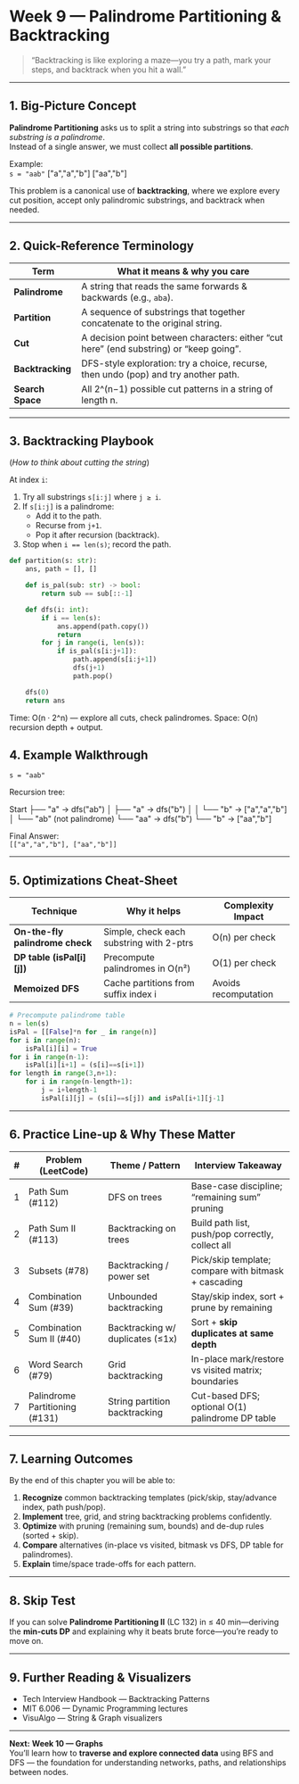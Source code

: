 # Week 9 — Palindrome Partitioning & Backtracking

> “Backtracking is like exploring a maze—you try a path, mark your steps, and backtrack when you hit a wall.”

---

## 1. Big-Picture Concept

**Palindrome Partitioning** asks us to split a string into substrings so that *each substring is a palindrome*.  
Instead of a single answer, we must collect **all possible partitions**.

Example:  
`s = "aab"`
["a","a","b"]
["aa","b"]


This problem is a canonical use of **backtracking**, where we explore every cut position, accept only palindromic substrings, and backtrack when needed.

---

## 2. Quick-Reference Terminology

| Term             | What it means & why you care                                                                |
| ---------------- | ------------------------------------------------------------------------------------------- |
| **Palindrome**   | A string that reads the same forwards & backwards (e.g., `aba`).                            |
| **Partition**    | A sequence of substrings that together concatenate to the original string.                  |
| **Cut**          | A decision point between characters: either “cut here” (end substring) or “keep going”.     |
| **Backtracking** | DFS-style exploration: try a choice, recurse, then undo (pop) and try another path.         |
| **Search Space** | All 2^(n−1) possible cut patterns in a string of length n.                                  |

---

## 3. Backtracking Playbook

(*How to think about cutting the string*)

At index `i`:

1. Try all substrings `s[i:j]` where `j ≥ i`.
2. If `s[i:j]` is a palindrome:
   - Add it to the path.
   - Recurse from `j+1`.
   - Pop it after recursion (backtrack).
3. Stop when `i == len(s)`; record the path.

```python
def partition(s: str):
    ans, path = [], []

    def is_pal(sub: str) -> bool:
        return sub == sub[::-1]

    def dfs(i: int):
        if i == len(s):
            ans.append(path.copy())
            return
        for j in range(i, len(s)):
            if is_pal(s[i:j+1]):
                path.append(s[i:j+1])
                dfs(j+1)
                path.pop()

    dfs(0)
    return ans
```

Time: O(n · 2^n) — explore all cuts, check palindromes.
Space: O(n) recursion depth + output.

## 4. Example Walkthrough

`s = "aab"`

Recursion tree:

Start
├── "a" → dfs("ab")
│ ├── "a" → dfs("b")
│ │ └── "b" → ["a","a","b"]
│ └── "ab" (not palindrome)
└── "aa" → dfs("b")
└── "b" → ["aa","b"]

Final Answer:  
`[["a","a","b"], ["aa","b"]]`

---

## 5. Optimizations Cheat-Sheet

| Technique                       | Why it helps                               | Complexity Impact    |
| ------------------------------- | ------------------------------------------ | -------------------- |
| **On-the-fly palindrome check** | Simple, check each substring with 2-ptrs   | O(n) per check       |
| **DP table (isPal[i][j])**      | Precompute palindromes in O(n²)            | O(1) per check       |
| **Memoized DFS**                | Cache partitions from suffix index i       | Avoids recomputation |

```python
# Precompute palindrome table
n = len(s)
isPal = [[False]*n for _ in range(n)]
for i in range(n):
    isPal[i][i] = True
for i in range(n-1):
    isPal[i][i+1] = (s[i]==s[i+1])
for length in range(3,n+1):
    for i in range(n-length+1):
        j = i+length-1
        isPal[i][j] = (s[i]==s[j]) and isPal[i+1][j-1]
```
---

## 6. Practice Line-up & Why These Matter

| # | Problem (LeetCode)                 | Theme / Pattern                  | Interview Takeaway                                   |
| - | ---------------------------------- | -------------------------------- | ---------------------------------------------------- |
| 1 | Path Sum (#112)                    | DFS on trees                     | Base-case discipline; “remaining sum” pruning        |
| 2 | Path Sum II (#113)                 | Backtracking on trees            | Build path list, push/pop correctly, collect all     |
| 3 | Subsets (#78)                      | Backtracking / power set         | Pick/skip template; compare with bitmask + cascading |
| 4 | Combination Sum (#39)              | Unbounded backtracking           | Stay/skip index, sort + prune by remaining           |
| 5 | Combination Sum II (#40)           | Backtracking w/ duplicates (≤1x) | Sort + **skip duplicates at same depth**             |
| 6 | Word Search (#79)                  | Grid backtracking                | In-place mark/restore vs visited matrix; boundaries  |
| 7 | Palindrome Partitioning (#131)     | String partition backtracking    | Cut-based DFS; optional O(1) palindrome DP table     |

---

## 7. Learning Outcomes

By the end of this chapter you will be able to:

1. **Recognize** common backtracking templates (pick/skip, stay/advance index, path push/pop).  
2. **Implement** tree, grid, and string backtracking problems confidently.  
3. **Optimize** with pruning (remaining sum, bounds) and de-dup rules (sorted + skip).  
4. **Compare** alternatives (in-place vs visited, bitmask vs DFS, DP table for palindromes).  
5. **Explain** time/space trade-offs for each pattern.

---

## 8. Skip Test

If you can solve **Palindrome Partitioning II** (LC 132) in ≤ 40 min—deriving the **min-cuts DP** and explaining why it beats brute force—you’re ready to move on.

---

## 9. Further Reading & Visualizers

- Tech Interview Handbook — Backtracking Patterns  
- MIT 6.006 — Dynamic Programming lectures  
- VisuAlgo — String & Graph visualizers

---

**Next:** 
**Week 10 — Graphs**  
You’ll learn how to **traverse and explore connected data** using BFS and DFS — the foundation for understanding networks, paths, and relationships between nodes.

